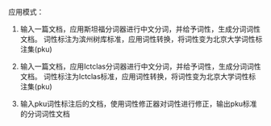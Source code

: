 应用模式：

1.  输入一篇文档，应用斯坦福分词器进行中文分词，并给予词性，生成分词词性文档。
    词性标注为滨州树库标准，应用词性转换，将词性变为北京大学词性标注集(pku)

2.  输入一篇文档，应用Ictclas分词器进行中文分词，并给予词性，生成分词词性文档。
    词性标注为Ictclas标准，应用词性转换，将词性变为北京大学词性标注集(pku)

3.  输入pku词性标注后的文档，使用词性修正器对词性进行修正，输出pku标准的分词词性文档
